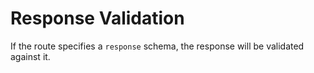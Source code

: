 # Response Validation

If the route specifies a `response` schema, the response will be validated against it.
